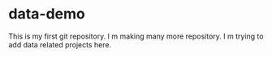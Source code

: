 # data-demo
This is my first git repository.
I m making many more repository.
I m trying to add data related projects here.
